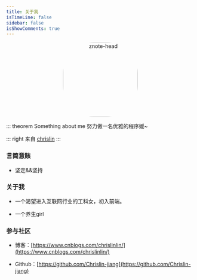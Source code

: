 ```yaml
---
title: 关于我
isTimeLine: false
sidebar: false
isShowComments: true
---
```


<p align="center"><img style="border-radius:41%;pointer-events:none;" :src="$withBase('/vuepress/head-fish.jpg')" alt="znote-head" height=200 width=200></p>
<p align="center">
  <a href="https://www.cnblogs.com/chrislinlin/" class="zi zi_textbook"></a> 
  <a href="https://juejin.im/user/5e0466a4e51d452a6105b83a" class="zi zi_envelope"></a> 
  <a href="https://github.com/Chrislin-jiang" class="zi zi_tmGithub"></a>
</p>

::: theorem Something about me
努力做一名优雅的程序媛~

::: right
来自 [chrislin](https://chrislin-jiang.github.io/docs/)
:::


### 言简意赅

- 坚定&&坚持

### 关于我

- 一个渴望进入互联网行业的工科女，初入前端。

- 一个养生girl

### 参与社区

- 博客：[https://www.cnblogs.com/chrislinlin/](https://www.cnblogs.com/chrislinlin/)

- Github：[https://github.com/Chrislin-jiang](https://github.com/Chrislin-jiang)

<link rel="stylesheet" href="https://ico.z01.com/zico.min.css">

